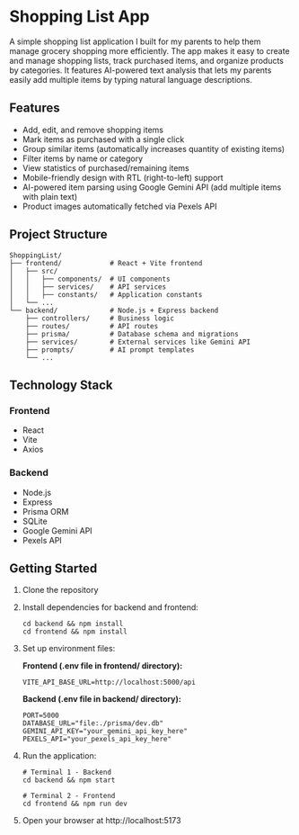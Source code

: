 # Shopping List App

A simple shopping list application I built for my parents to help them manage grocery shopping more efficiently. The app makes it easy to create and manage shopping lists, track purchased items, and organize products by categories. It features AI-powered text analysis that lets my parents easily add multiple items by typing natural language descriptions.

## Features

- Add, edit, and remove shopping items
- Mark items as purchased with a single click
- Group similar items (automatically increases quantity of existing items)
- Filter items by name or category
- View statistics of purchased/remaining items
- Mobile-friendly design with RTL (right-to-left) support
- AI-powered item parsing using Google Gemini API (add multiple items with plain text)
- Product images automatically fetched via Pexels API

## Project Structure

```
ShoppingList/
├── frontend/            # React + Vite frontend
│   ├── src/
│   │   ├── components/  # UI components
│   │   ├── services/    # API services
│   │   ├── constants/   # Application constants
│   └── ...
└── backend/             # Node.js + Express backend
    ├── controllers/     # Business logic
    ├── routes/          # API routes
    ├── prisma/          # Database schema and migrations
    ├── services/        # External services like Gemini API
    ├── prompts/         # AI prompt templates
    └── ...
```

## Technology Stack

### Frontend
- React
- Vite
- Axios

### Backend
- Node.js
- Express
- Prisma ORM
- SQLite
- Google Gemini API
- Pexels API

## Getting Started

1. Clone the repository
2. Install dependencies for backend and frontend:
   ```
   cd backend && npm install
   cd frontend && npm install
   ```
3. Set up environment files:

   **Frontend (.env file in frontend/ directory):**
   ```
   VITE_API_BASE_URL=http://localhost:5000/api
   ```

   **Backend (.env file in backend/ directory):**
   ```
   PORT=5000
   DATABASE_URL="file:./prisma/dev.db"
   GEMINI_API_KEY="your_gemini_api_key_here"
   PEXELS_API="your_pexels_api_key_here"
   ```

4. Run the application:
   ```
   # Terminal 1 - Backend
   cd backend && npm start
   
   # Terminal 2 - Frontend
   cd frontend && npm run dev
   ```
5. Open your browser at http://localhost:5173